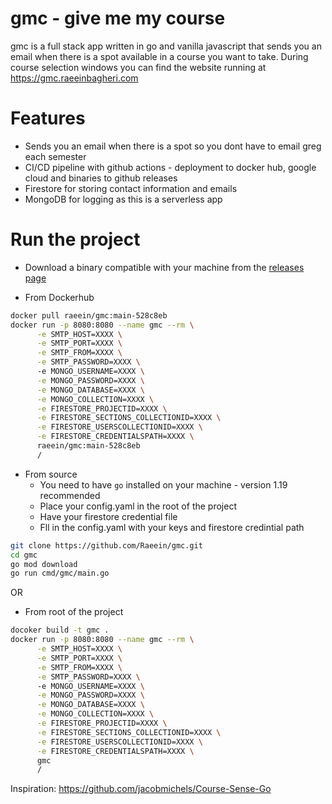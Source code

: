 
# gmc - give me my course

gmc is a full stack app written in go and vanilla javascript that sends you an email when there is a spot available in a course you want to take.
During course selection windows you can find the website running at https://gmc.raeeinbagheri.com

# Features

- Sends you an email when there is a spot so you dont have to email greg each semester
- CI/CD pipeline with github actions - deployment to docker hub, google cloud and binaries to github releases
- Firestore for storing contact information and emails
- MongoDB for logging as this is a serverless app

# Run the project

- Download a binary compatible with your machine from the [releases page](https://github.com/Raeein/gmc/releases)

- From Dockerhub
```bash
docker pull raeein/gmc:main-528c8eb
docker run -p 8080:8080 --name gmc --rm \
      -e SMTP_HOST=XXXX \
      -e SMTP_PORT=XXXX \
      -e SMTP_FROM=XXXX \
      -e SMTP_PASSWORD=XXXX \ 
      -e MONGO_USERNAME=XXXX \
      -e MONGO_PASSWORD=XXXX \
      -e MONGO_DATABASE=XXXX \
      -e MONGO_COLLECTION=XXXX \
      -e FIRESTORE_PROJECTID=XXXX \
      -e FIRESTORE_SECTIONS_COLLECTIONID=XXXX \
      -e FIRESTORE_USERSCOLLECTIONID=XXXX \
      -e FIRESTORE_CREDENTIALSPATH=XXXX \
      raeein/gmc:main-528c8eb
      /
```

- From source
  - You need to have `go` installed on your machine - version 1.19 recommended
  - Place your config.yaml in the root of the project
  - Have your firestore credential file
  - Fll in the config.yaml with your keys and firestore credintial path
  
```bash
git clone https://github.com/Raeein/gmc.git
cd gmc
go mod download
go run cmd/gmc/main.go
```
OR

- From root of the project 

```bash
docoker build -t gmc .  
docker run -p 8080:8080 --name gmc --rm \
      -e SMTP_HOST=XXXX \
      -e SMTP_PORT=XXXX \
      -e SMTP_FROM=XXXX \
      -e SMTP_PASSWORD=XXXX \ 
      -e MONGO_USERNAME=XXXX \
      -e MONGO_PASSWORD=XXXX \
      -e MONGO_DATABASE=XXXX \
      -e MONGO_COLLECTION=XXXX \
      -e FIRESTORE_PROJECTID=XXXX \
      -e FIRESTORE_SECTIONS_COLLECTIONID=XXXX \
      -e FIRESTORE_USERSCOLLECTIONID=XXXX \
      -e FIRESTORE_CREDENTIALSPATH=XXXX \
      gmc
      /
```

Inspiration: https://github.com/jacobmichels/Course-Sense-Go